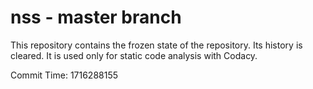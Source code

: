 # nss - master branch

This repository contains the frozen state of the repository.
Its history is cleared. It is used only for static code
analysis with Codacy.

Commit Time: 1716288155